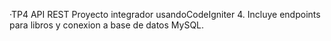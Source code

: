 ·TP4 API REST
Proyecto integrador usandoCodeIgniter 4.
Incluye endpoints para libros y conexion a base de datos MySQL.
